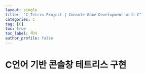 ```yaml
---
layout: single
title:  "C_Tetris Project | Console Game Development with C"
categories: C
tag: [C]
toc: true
toc_label: 목차
author_profile: false
---
```


# C언어 기반 콘솔창 테트리스 구현

